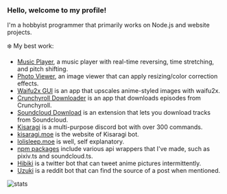 ### Hello, welcome to my profile!

I'm a hobbyist programmer that primarily works on Node.js and website projects.

❄️ My best work:
- [Music Player](https://github.com/Tenpi/Music-Player), a music player with real-time reversing, time stretching, and pitch shifting.
- [Photo Viewer](https://github.com/Tenpi/Photo-Viewer), an image viewer that can apply resizing/color correction effects.
- [Waifu2x GUI](https://github.com/Tenpi/Waifu2x-GUI) is an app that upscales anime-styled images with waifu2x.
- [Crunchyroll Downloader](https://github.com/Tenpi/Crunchyroll-Downloader) is an app that downloads episodes from Crunchyroll.
- [Soundcloud Download](https://github.com/Tenpi/soundcloud-download) is an extension that lets you download tracks from Soundcloud.
- [Kisaragi](https://github.com/Tenpi/Kisaragi) is a multi-purpose discord bot with over 300 commands.
- [kisaragi.moe](https://github.com/Tenpi/Kisaragi-Site) is the website of Kisaragi bot.
- [lolisleep.moe](https://github.com/Tenpi/lolisleep.moe) is well, self explanatory.
- [npm packages](https://www.npmjs.com/~tenpi) include various api wrappers that I've made, such as pixiv.ts and soundcloud.ts.
- [Hibiki](https://github.com/Tenpi/Hibiki) is a twitter bot that can tweet anime pictures intermittently. 
- [Uzuki](https://github.com/Tenpi/Uzuki) is a reddit bot that can find the source of a post when mentioned.

![stats](https://github-readme-stats.vercel.app/api?username=tenpi&theme=default&show_icons=true)

<!--
🌐 Find me online: \
[Youtube](https://www.youtube.com/channel/UC8qU4aFe81jzG1attsyQ5wQ) | [Twitter](https://twitter.com/imtenpi) | [Soundcloud](https://soundcloud.com/imtenpi) | [Discord](https://discord.gg/77yGmWM)


**Tenpi/Tenpi** is a ✨ _special_ ✨ repository because its `README.md` (this file) appears on your GitHub profile.

Here are some ideas to get you started:

- 🔭 I’m currently working on ...
- 🌱 I’m currently learning ...
- 👯 I’m looking to collaborate on ...
- 🤔 I’m looking for help with ...
- 💬 Ask me about ...
- 📫 How to reach me: ...
- 😄 Pronouns: ...
- ⚡ Fun fact: ...
-->
